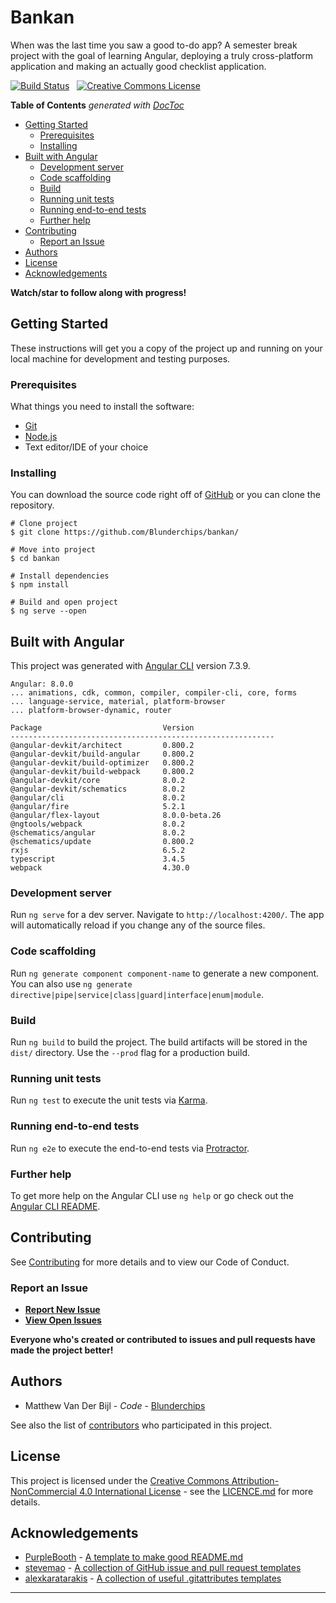 # Bankan

When was the last time you saw a good to-do app? A semester break project with the goal of learning Angular, deploying a truly cross-platform application and making an actually good checklist application.

[![Build Status](https://travis-ci.org/Blunderchips/bankan.svg?branch=master)](https://travis-ci.org/Blunderchips/bankan)
&nbsp;
[![Creative Commons License](https://i.creativecommons.org/l/by-nc/4.0/80x15.png)](http://creativecommons.org/licenses/by-nc/4.0/)

<!-- START doctoc generated TOC please keep comment here to allow auto update -->
<!-- DON'T EDIT THIS SECTION, INSTEAD RE-RUN doctoc TO UPDATE -->
**Table of Contents**  *generated with [DocToc](https://github.com/thlorenz/doctoc)*

- [Getting Started](#getting-started)
  - [Prerequisites](#prerequisites)
  - [Installing](#installing)
- [Built with Angular](#built-with-angular)
  - [Development server](#development-server)
  - [Code scaffolding](#code-scaffolding)
  - [Build](#build)
  - [Running unit tests](#running-unit-tests)
  - [Running end-to-end tests](#running-end-to-end-tests)
  - [Further help](#further-help)
- [Contributing](#contributing)
  - [Report an Issue](#report-an-issue)
- [Authors](#authors)
- [License](#license)
- [Acknowledgements](#acknowledgements)

<!-- END doctoc generated TOC please keep comment here to allow auto update -->

**Watch/star to follow along with progress!**

## Getting Started
These instructions will get you a copy of the project up and running on your local machine for development and testing purposes.

### Prerequisites

What things you need to install the software:

* [Git](https://git-scm.com/)
* [Node.js](https://nodejs.org)
* Text editor/IDE of your choice

### Installing

You can download the source code right off of [GitHub](https://github.com/Blunderchips/bankan/archive/master.zip) or you can  clone the repository.

```
# Clone project
$ git clone https://github.com/Blunderchips/bankan/

# Move into project
$ cd bankan

# Install dependencies
$ npm install

# Build and open project
$ ng serve --open
```

## Built with Angular

This project was generated with [Angular CLI](https://github.com/angular/angular-cli) version 7.3.9.

```
Angular: 8.0.0
... animations, cdk, common, compiler, compiler-cli, core, forms
... language-service, material, platform-browser
... platform-browser-dynamic, router

Package                           Version
-----------------------------------------------------------
@angular-devkit/architect         0.800.2
@angular-devkit/build-angular     0.800.2
@angular-devkit/build-optimizer   0.800.2
@angular-devkit/build-webpack     0.800.2
@angular-devkit/core              8.0.2
@angular-devkit/schematics        8.0.2
@angular/cli                      8.0.2
@angular/fire                     5.2.1
@angular/flex-layout              8.0.0-beta.26
@ngtools/webpack                  8.0.2
@schematics/angular               8.0.2
@schematics/update                0.800.2
rxjs                              6.5.2
typescript                        3.4.5
webpack                           4.30.0
```

### Development server
Run `ng serve` for a dev server. Navigate to `http://localhost:4200/`. The app will automatically reload if you change any of the source files.

### Code scaffolding
Run `ng generate component component-name` to generate a new component. You can also use `ng generate directive|pipe|service|class|guard|interface|enum|module`.

### Build
Run `ng build` to build the project. The build artifacts will be stored in the `dist/` directory. Use the `--prod` flag for a production build.

### Running unit tests
Run `ng test` to execute the unit tests via [Karma](https://karma-runner.github.io).

### Running end-to-end tests
Run `ng e2e` to execute the end-to-end tests via [Protractor](http://www.protractortest.org/).

### Further help
To get more help on the Angular CLI use `ng help` or go check out the [Angular CLI README](https://github.com/angular/angular-cli/blob/master/README.md).

## Contributing

See [Contributing](https://github.com/Blunderchips/bankan/blob/master/CONTRIBUTING.md) for more details and to view our Code of Conduct.

### Report an Issue

- **[Report New Issue](https://github.com/Blunderchips/bankan/issues/new)**
- **[View Open Issues](https://github.com/Blunderchips/bankan/issues)**

**Everyone who's created or contributed to issues and pull requests have made the project better!**

## Authors

- Matthew Van Der Bijl - *Code* - [Blunderchips](https://github.com/Blunderchips)

See also the list of [contributors](https://github.com/Blunderchips/bankan/graphs/contributors) who participated in this project.

## License

This project is licensed under the [Creative Commons Attribution-NonCommercial 4.0 International License](http://creativecommons.org/licenses/by-nc/4.0/) - see the [LICENCE.md](https://github.com/Blunderchips/bankan/blob/master/LICENCE.md) for more details.

## Acknowledgements

- [PurpleBooth](https://gist.github.com/PurpleBooth) - [A template to make good README.md](https://gist.github.com/PurpleBooth/109311bb0361f32d87a2)
- [stevemao](https://github.com/stevemao) - [A collection of GitHub issue and pull request templates](https://github.com/stevemao/github-issue-templates)
- [alexkaratarakis](https://github.com/alexkaratarakis) - [A collection of useful .gitattributes templates](https://github.com/alexkaratarakis/gitattributes)

***
